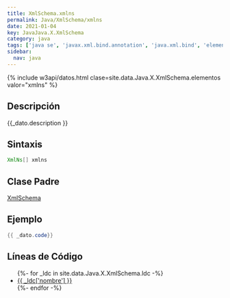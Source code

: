 ```yaml
---
title: XmlSchema.xmlns
permalink: Java/XmlSchema/xmlns
date: 2021-01-04
key: JavaJava.X.XmlSchema
category: java
tags: ['java se', 'javax.xml.bind.annotation', 'java.xml.bind', 'elemento java', 'Java 1.6', 'JAXB 2.0']
sidebar: 
  nav: java
---
```


{% include w3api/datos.html clase=site.data.Java.X.XmlSchema.elementos valor="xmlns" %}

## Descripción
{{_dato.description }}

## Sintaxis
~~~java
XmlNs[] xmlns
~~~

## Clase Padre
[XmlSchema](/Java/XmlSchema/)

## Ejemplo
~~~java
{{ _dato.code}}
~~~

## Líneas de Código
<ul>
{%- for _ldc in site.data.Java.X.XmlSchema.ldc -%}
   <li>
       <a href="{{_ldc['url'] }}">{{ _ldc['nombre'] }}</a>
   </li>
{%- endfor -%}
</ul>
